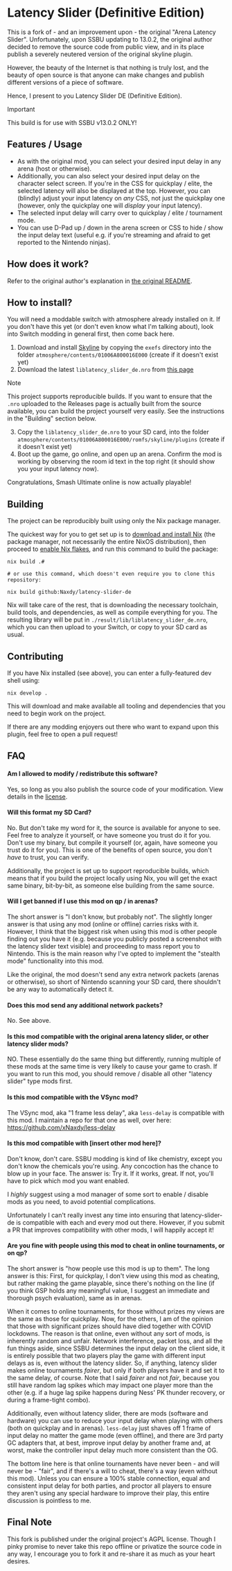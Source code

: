 # Latency Slider (Definitive Edition)

This is a fork of - and an improvement upon - the original "Arena Latency Slider". Unfortunately, upon SSBU updating to 13.0.2, the original author decided to remove the source code from public view, and in its place publish a severely neutered version of the original skyline plugin.

However, the beauty of the Internet is that nothing is truly lost, and the beauty of open source is that anyone can make changes and publish different versions of a piece of software.

Hence, I present to you Latency Slider DE (Definitive Edition).

> [!IMPORTANT]
> This build is for use with SSBU v13.0.2 ONLY!

## Features / Usage

- As with the original mod, you can select your desired input delay in any arena (host or otherwise).
- Additionally, you can also select your desired input delay on the character select screen. If you're in the CSS for quickplay / elite, the selected latency will also be displayed at the top. However, you can (blindly) adjust your input latency on _any_ CSS, not just the quickplay one (however, only the quickplay one will _display_ your input latency).
- The selected input delay will carry over to quickplay / elite / tournament mode.
- You can use D-Pad up / down in the arena screen or CSS to hide / show the input delay text (useful e.g. if you're streaming and afraid to get reported to the Nintendo ninjas).

## How does it work?

Refer to the original author's explanation in [the original README](README_orig.md).

## How to install?

You will need a moddable switch with atmosphere already installed on it. If you don't have this yet (or don't even know what I'm talking about), look into Switch modding in general first, then come back here.

1. Download and install [Skyline](https://github.com/skyline-dev/skyline) by copying the `exefs` directory into the folder `atmosphere/contents/01006A800016E000` (create if it doesn't exist yet)
2. Download the latest `liblatency_slider_de.nro` from [this page](https://github.com/xNaxdy/latency-slider-de/releases)

> [!NOTE]
> This project supports reproducible builds. If you want to ensure that the `.nro` uploaded to the Releases page is actually built from the source available, you can build the project yourself very easily. See the instructions in the "Building" section below.

3. Copy the `liblatency_slider_de.nro` to your SD card, into the folder `atmosphere/contents/01006A800016E000/romfs/skyline/plugins` (create if it doesn't exist yet)
4. Boot up the game, go online, and open up an arena. Confirm the mod is working by observing the room id text in the top right (it should show you your input latency now).

Congratulations, Smash Ultimate online is now actually playable!

## Building

The project can be reproducibly built using only the Nix package manager.

The quickest way for you to get set up is to [download and install Nix](https://nixos.org/download) (the package manager, not necessarily the entire NixOS distribution), then proceed to [enable Nix flakes](https://nixos.wiki/wiki/Flakes), and run this command to build the package:

```shell
nix build .#

# or use this command, which doesn't even require you to clone this repository:

nix build github:Naxdy/latency-slider-de
```

Nix will take care of the rest, that is downloading the necessary toolchain, build tools, and dependencies, as well as compile everything for you. The resulting library will be put in `./result/lib/liblatency_slider_de.nro`, which you can then upload to your Switch, or copy to your SD card as usual.

## Contributing

If you have Nix installed (see above), you can enter a fully-featured dev shell using:

```shell
nix develop .
```

This will download and make available all tooling and dependencies that you need to begin work on the project.

If there are any modding enjoyers out there who want to expand upon this plugin, feel free to open a pull request!

## FAQ

#### Am I allowed to modify / redistribute this software?

Yes, so long as you also publish the source code of your modification. View details in the [license](LICENSE).

#### Will this format my SD Card?

No. But don't take my word for it, the source is available for anyone to see. Feel free to analyze it yourself, or have someone you trust do it for you. Don't use my binary, but compile it yourself (or, again, have someone you trust do it for you). This is one of the benefits of open source, you don't _have_ to trust, you can verify.

Additionally, the project is set up to support reproducible builds, which means that if you build the project locally using Nix, you will get the exact same binary, bit-by-bit, as someone else building from the same source.

#### Will I get banned if I use this mod on qp / in arenas?

The short answer is "I don't know, but probably not". The slightly longer answer is that using any mod (online or offline) carries risks with it. However, I think that the biggest risk when using this mod is other people finding out you have it (e.g. because you publicly posted a screenshot with the latency slider text visible) and proceeding to mass report you to Nintendo. This is the main reason why I've opted to implement the "stealth mode" functionality into this mod.

Like the original, the mod doesn't send any extra network packets (arenas or otherwise), so short of Nintendo scanning your SD card, there shouldn't be any way to automatically detect it.

#### Does this mod send any additional network packets?

No. See above.

#### Is this mod compatible with the original arena latency slider, or other latency slider mods?

NO. These essentially do the same thing but differently, running multiple of these mods at the same time is very likely to cause your game to crash. If you want to run this mod, you should remove / disable all other "latency slider" type mods first.

#### Is this mod compatible with the VSync mod?

The VSync mod, aka "1 frame less delay", aka `less-delay` is compatible with this mod. I maintain a repo for that one as well, over here: https://github.com/xNaxdy/less-delay

#### Is this mod compatible with [insert other mod here]?

Don't know, don't care. SSBU modding is kind of like chemistry, except you don't know the chemicals you're using. Any concoction has the chance to blow up in your face. The answer is: Try it. If it works, great. If not, you'll have to pick which mod you want enabled.

I _highly_ suggest using a mod manager of some sort to enable / disable mods as you need, to avoid potential complications.

Unfortunately I can't really invest any time into ensuring that latency-slider-de is compatible with each and every mod out there. However, if you submit a PR that improves compatibility with other mods, I will happily accept it!

#### Are you fine with people using this mod to cheat in online tournaments, or on qp?

The short answer is "how people use this mod is up to them". The long answer is this: First, for quickplay, I don't view using this mod as cheating, but rather making the game playable, since there's nothing on the line (if you think GSP holds any meaningful value, I suggest an immediate and thorough psych evaluation), same as in arenas.

When it comes to online tournaments, for those without prizes my views are the same as those for quickplay. Now, for the others, I am of the opinion that those with significant prizes should have died together with COVID lockdowns. The reason is that online, even without any sort of mods, is inherently random and unfair. Network interference, packet loss, and all the fun things aside, since SSBU determines the input delay on the client side, it is entirely possible that two players play the game with different input delays as is, even without the latency slider. So, if anything, latency slider makes online tournaments _fairer_, but only if both players have it and set it to the same delay, of course. Note that I said _fairer_ and not _fair_, because you still have random lag spikes which may impact one player more than the other (e.g. if a huge lag spike happens during Ness' PK thunder recovery, or during a frame-tight combo).

Additionally, even without latency slider, there are mods (software and hardware) you can use to reduce your input delay when playing with others (both on quickplay and in arenas). `less-delay` just shaves off 1 frame of input delay no matter the game mode (even offline), and there are 3rd party GC adapters that, at best, improve input delay by another frame and, at worst, make the controller input delay much more consistent than the OG.

The bottom line here is that online tournaments have never been - and will never be - "fair", and if there's a will to cheat, there's a way (even without this mod). Unless you can ensure a 100% stable connection, equal and consistent input delay for both parties, and proctor all players to ensure they aren't using any special hardware to improve their play, this entire discussion is pointless to me.

## Final Note

This fork is published under the original project's AGPL license. Though I pinky promise to never take this repo offline or privatize the source code in any way, I encourage you to fork it and re-share it as much as your heart desires.
